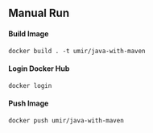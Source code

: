 ## Manual Run

#### Build Image
`docker build . -t umir/java-with-maven`

#### Login Docker Hub
`docker login`

#### Push Image
`docker push umir/java-with-maven`